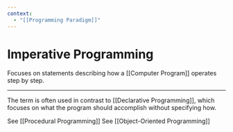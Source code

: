 ```yaml
---
context:
  - "[[Programming Paradigm]]"
---
```


# Imperative Programming

Focuses on statements describing how a [[Computer Program]] operates step by step.

---

The term is often used in contrast to [[Declarative Programming]], which focuses on what the program should accomplish without specifying how.

See [[Procedural Programming]]
See [[Object-Oriented Programming]]
